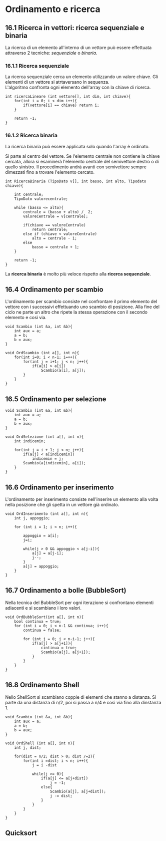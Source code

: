 # Ordinamento e ricerca

## 16.1 Ricerca in vettori: ricerca sequenziale e binaria
La ricerca di un elemento all'interno di un vettore può essere effettuata attraverso 2 tecniche: *sequenziale* o *binaria*.

### 16.1.1 Ricerca sequenziale
La ricerca sequenziale cerca un elemento utilizzando un valore chiave. Gli elementi di un vettore si atrtaversano in sequenza.  
L'algoritmo confronta ogni elemento dell'array con la chiave di ricerca.

    int ricercaLineare (int vettore[], int dim, int chiave){
        for(int i = 0; i < dim i++){
            if(vettore[i] == chiave) return i;
        }

        return -1;
    }

### 16.1.2 Ricerca binaria
La ricerca binaria può essere applicata solo quando l'array è ordinato.  

Si parte al centro del vettore. Se l'elemento centrale non contiene la chiave cercata, allora si esaminerà l'elemento centrale del semivettore destro o di quello sinistro. Il procedimento andrà avanti con semivettore sempre dimezzati fino a trovare l'elemento cercato.

    int RicercaBinaria (TipoDato v[], int basso, int alto, Tipodato chiave){

        int centrale;
        TipoDato valorecentrale;

        while (basso <= alto){
            centrale = (basso + alto) /  2;
            valoreCentrale = v[centrale];

            if(chiave == valoreCentrale)
                return centrale;
            else if (chiave < valoreCentrale)
                alto = centrale - 1;
            else
                basso = centrale + 1;
        }

        return -1;
    }

La **ricerca binaria** è molto più veloce rispetto alla **ricerca sequenziale**.

## 16.4 Ordinamento per scambio
L'ordinamento per scambio consiste nel confrontare il primo elemento del vettore con i successivi effettuando uno scambio di posizione. Alla fine del ciclo ne parte un altro che ripete la stessa operazione con il secondo elemento e così via.

    void Scambio (int &a, int &b){
        int aux = a;
        a = b;
        b = aux;
    }

    void OrdScambio (int a[], int n){
        for(int i=0; i < n-1; i=++){
            for(int j = i+1; j < n; j++){
                if(a[i] > a[j])
                    Scambio(a[i], a[j]);
            }
        }
    }

## 16.5 Ordinamento per selezione
    void Scambio (int &a, int &b){
        int aux = a;
        a = b;
        b = aux;
    }

    void OrdSelezione (int a[], int n){
        int indicemin;

        for(int j = i + 1; j < n; j++){
            if(a[j] < a[indicemin])
                indicemin = j;
            Scambio(a[indicemin], a[i]);
        }
    }

## 16.6 Ordinamento per inserimento
L'ordinamento per inserimento consiste nell'inserire un elemento alla volta nella posizione che gli spetta in un vettore già ordinato.

    void OrdInserimento (int a[], int n){
        int j, appoggio;

        for (int i = 1; i < n; i++){

            appoggio = a[i];
            j=i;

            while(j > 0 && appoggio < a[j-i]){
                a[j] = a[j-i];
                j--;
            }
            a[j] = appoggio;
        }
    }

## 16.7 Ordinamento a bolle (BubbleSort)
Nella tecnica del BubbleSort per ogni iterazione si confrontano elementi adiacenti e si scambiano i loro valori.

    void OrdBubbleSort(int a[], int n){
        bool continua = true;
        for (int i = 0; i < n-1 && continua; i++){
            continua = false;

            for (int j = 0; j < n-i-1; j++){
                if(a[j] > a[j+1]){
                    cintinua = true;
                    Scambio(a[j], a[j+1]);
                }
            }
        }
    }

## 16.8 Ordinamento Shell
Nello ShellSort si scambiano coppie di elementi che stanno a distanza. Si parte da una distanza di n/2, poi si passa a n/4 e così via fino alla dinstanza 1.

    void Scambio (int &a, int &b){
        int aux = a;
        a = b;
        b = aux;
    }
    
    void OrdShell (int a[], int n){
        int j, dist;

        for(dist = n/2; dist > 0; dist /=2){
            for(int i =dist; i < n; i++){
                j = i -dist

                while(j >= 0){
                    if(a[j] <= a[j+dist])
                        j = -1;
                    else{
                        Scambio(a[j], a[j+dist]);
                        j -= dist;
                    }
                }
            }
        }
    }

## Quicksort

